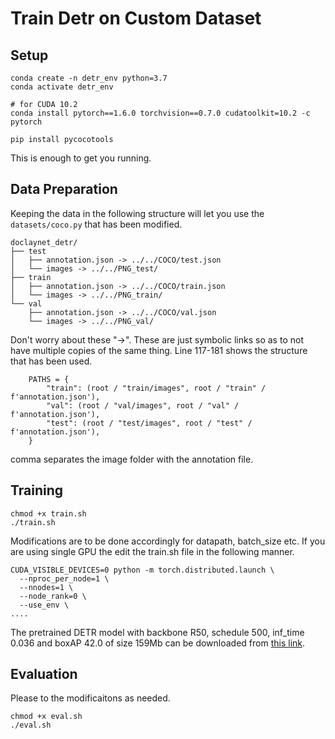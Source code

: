 # Train Detr on Custom Dataset

## Setup
```
conda create -n detr_env python=3.7
conda activate detr_env

# for CUDA 10.2
conda install pytorch==1.6.0 torchvision==0.7.0 cudatoolkit=10.2 -c pytorch

pip install pycocotools
```
This is enough to get you running.

## Data Preparation
Keeping the data in the following structure will let you use the ```datasets/coco.py``` that has been modified.
```
doclaynet_detr/
├── test
│   ├── annotation.json -> ../../COCO/test.json
│   └── images -> ../../PNG_test/
├── train
│   ├── annotation.json -> ../../COCO/train.json
│   └── images -> ../../PNG_train/
└── val
    ├── annotation.json -> ../../COCO/val.json
    └── images -> ../../PNG_val/
```
Don't worry about these "->". These are just symbolic links so as to not have multiple copies of the same thing.
Line 117-181 shows the structure that has been used.

```
    PATHS = {
        "train": (root / "train/images", root / "train" / f'annotation.json'),
        "val": (root / "val/images", root / "val" / f'annotation.json'),
        "test": (root / "test/images", root / "test" / f'annotation.json'),
    }

```
comma separates the image folder with the annotation file.

## Training
```
chmod +x train.sh
./train.sh
```
Modifications are to be done accordingly for datapath, batch_size etc.  If you are using single GPU the edit the train.sh file in the following manner.
```
CUDA_VISIBLE_DEVICES=0 python -m torch.distributed.launch \
  --nproc_per_node=1 \
  --nnodes=1 \
  --node_rank=0 \
  --use_env \
....
```
The pretrained DETR model with backbone R50, schedule 500, inf_time 0.036 and boxAP 42.0 of size 159Mb can be downloaded from [this link]().

## Evaluation
Please to the modificaitons as needed.
```
chmod +x eval.sh
./eval.sh
```
